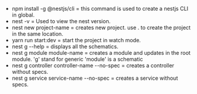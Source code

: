 - npm install -g @nestjs/cli = this command is used to create a nestjs CLI in global.
- nest -v = Used to view the nest version.
- nest new project-name = creates new project. use . to create the project in the same location.
- yarn run start:dev = start the project in watch mode.
- nest g --help = displays all the schematics.
- nest g module module-name = creates a module and updates in the root module. 'g'  stand for generic 'module' is a schematic
- nest g controller controller-name --no-spec = creates a controller without specs.
- nest g service service-name --no-spec = creates a service without specs.

